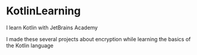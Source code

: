 # KotlinLearning
I learn Kotlin with JetBrains Academy 

I made these several projects about encryption while learning the basics of the Kotlin language
